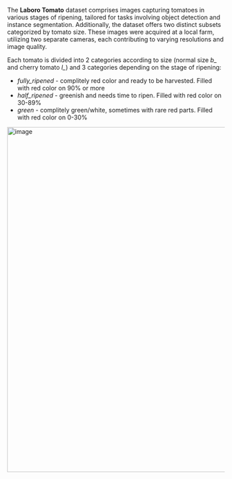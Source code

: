 The **Laboro Tomato** dataset comprises images capturing tomatoes in various stages of ripening, tailored for tasks involving object detection and instance segmentation. Additionally, the dataset offers two distinct subsets categorized by tomato size. These images were acquired at a local farm, utilizing two separate cameras, each contributing to varying resolutions and image quality.

Each tomato is divided into 2 categories according to size (normal size *b_* and cherry tomato *l_*) and 3 categories depending on the stage of ripening:

* *fully_ripened* - complitely red color and ready to be harvested. Filled with red color on 90% or more
* *half_ripened* - greenish and needs time to ripen. Filled with red color on 30-89%
* *green* - complitely green/white, sometimes with rare red parts. Filled with red color on 0-30%

<img src="https://github.com/supervisely/supervisely/assets/78355358/4bbbf545-fe34-4bb3-819e-558153910914" alt="image" width="800">
